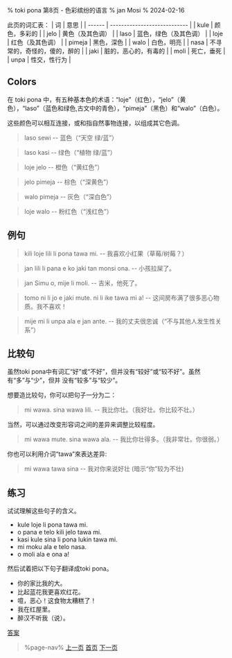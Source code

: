 % toki pona 第8页 - 色彩缤纷的语言
% jan Mosi
% 2024-02-16

此页的词汇表：
| 词     | 意思                         |
| ------ | ---------------------------- |
| kule   | 颜色，多彩的                 |
| jelo   | 黄色（及其色调）             |
| laso   | 蓝色，绿色（及其色调）       |
| loje   | 红色（及其色调）             |
| pimeja | 黑色，深色                   |
| walo   | 白色，明亮                   |
| nasa   | 不寻常的，奇怪的，傻的，醉的 |
| jaki   | 脏的，恶心的，有毒的         |
| moli   | 死亡，垂死                   |
| unpa   | 性交，性行为                 |

## Colors

在 toki pona 中，有五种基本色的术语：“loje”（红色），“jelo”（黄色），“laso”（蓝色和绿色,古文中的青色），“pimeja”（黑色）和“walo”（白色）。

这些颜色可以相互连接，或和指自然事物连接，以组成其它色调。

> laso sewi -- 蓝色（“天空 绿/蓝”）

> laso kasi -- 绿色（“植物 绿/蓝”）

> loje jelo -- 橙色（“黄红色”）

> jelo pimeja -- 棕色（“深黄色”）

> walo pimeja -- 灰色（“深白色”）

> loje walo -- 粉红色（“浅红色”）

## 例句

> kili loje lili li pona tawa mi. -- 我喜欢小红果（草莓/树莓？）

> jan lili li pana e ko jaki tan monsi ona. -- 小孩拉屎了。

> jan Simu o, mije li moli. -- 吉米，他死了。

> tomo ni li jo e jaki mute. ni li ike tawa mi a! -- 这间房布满了很多恶心物质。我不喜欢！

> mije mi li unpa ala e jan ante. -- 我的丈夫很忠诚（“不与其他人发生性关系”）

## 比较句

虽然toki pona中有词汇“好”或“不好”，但并没有“较好”或“较不好”。虽然有“多”与“少”，但并
没有“较多”与“较少”。

想要造比较句，你可以把句子一分为二：

> mi wawa. sina wawa lili. -- 我比你壮。（我好壮。你比较不壮。）

当然，可以通过改变形容词之间的差异来调整比较程度。

> mi wawa mute. sina wawa ala. -- 我比你壮得多。（我非常壮。你很弱。）

你也可以利用介词“tawa”來表达差异:

> mi wawa tawa sina -- 我对你来说好壮 (暗示“你”较为不壮)

## 练习

试试理解这些句子的含义。

* kule loje li pona tawa mi.
* o pana e telo kili jelo tawa mi. 
* kasi kule sina li pona lukin tawa mi.
* mi moku ala e telo nasa.
* o moli ala e ona a!

然后试着把以下句子翻译成toki pona。

* 你的家比我的大。
* 比起蓝花我更喜欢红花。
* 噫，恶心！这食物太糟糕了！
* 我在红屋里。
* 醉汉不听我（说）。

[答案](zh/answers#p8)

> %page-nav%
> [上一页](zh/7)
> [首页](zh)
> [下一页](zh/9)
